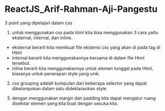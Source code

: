 # ReactJS_Arif-Rahman-Aji-Pangestu

3 point yang dipelajari dalam css

1. untuk menggunakan css pada html kita bisa menggunakan 3 cara yaitu eksternal, internal, dan inline.
- eksternal berarti kita membuat file ekstensi css yang akan di pada tag <head> di Html
- internal berarti kita menggunakannya bersama di dalam file Html tersebut.
- inline berarti kita menggunakannya untuk elemen tunggal pada Html, biasanya untuk penerapan style yang unik.
  
2. css grouping adalah kumpulan dari beberapa selector yang dapat dikelompokan dalam satu dideklarasikan style.
  
3. dengan menggunakan margin dan padding kita dapat mengatur ruang disekitar elemen yang kita buat dengan sesuka kita. 
